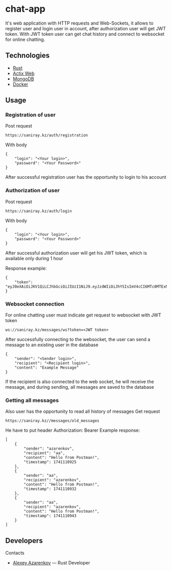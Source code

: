 # chat-app
It's web application with HTTP requests and Web-Sockets, it allows to register user and login user in account, after authorization user will get JWT token. With JWT token user can get chat history and connect to websocket for online chatting.

## Technologies
- [Rust](https://www.rust-lang.org/ru)
- [Actix Web](https://actix.rs/)
- [MongoDB](https://www.mongodb.com/)
- [Docker](https://www.docker.com/)

## Usage
### Registration of user
Post request

    https://saniray.kz/auth/registration
With body 

    {
        "login": "<Your login>",
        "password": "<Your Password>"
    }

After successful registration user has the opportunity to login to his account
### Authorization of user
Post request

    https://saniray.kz/auth/login
With body 

    {
        "login": "<Your login>",
        "password": "<Your Password>"
    }
After successful authorization user will get his JWT token, which is available only during 1 hour

Response example:

    {
        "token": "eyJ0eXAiOiJKV1QiLCJhbGciOiJIUzI1NiJ9.eyJzdWIiOiJhYSIsImV4cCI6MTc0MTExNDQ2Nn0.UehpmVybfx8HavHkPE0g_ZnssjJHWxkGcwBLUZcOPUM"
    }

### Websocket connection
For online chatting user must indicate get request to websocket with JWT token

    ws://saniray.kz/messages/ws?token=<JWT token>

After successfully connecting to the websocket, the user can send a message to an existing user in the database

    {
        "sender": "<Sender login>",
        "recipient": "<Recipient login>",
        "content": "Example Message"
    }

If the recipient is also connected to the web socket, he will receive the message, and during sending, all messages are saved to the database

### Getting all messages
Also user has the opportunity to read all history of messages
Get request

    https://saniray.kz//messages/old_messages

He have to put header
Authorization: Bearer <JWT token>
Example response:

    [
        {
            "sender": "azarenkov",
            "recipient": "aa",
            "content": "Hello from Postman!",
            "timestamp": 1741110925
        },
        {
            "sender": "aa",
            "recipient": "azarenkov",
            "content": "Hello from Postman!",
            "timestamp": 1741110932
        },
        {
            "sender": "aa",
            "recipient": "azarenkov",
            "content": "Hello from Postman!",
            "timestamp": 1741110943
        }
    ]




## Developers
Contacts
- [Alexey Azarenkov](https://t.me/azarenkov_alexey) — Rust Developer
